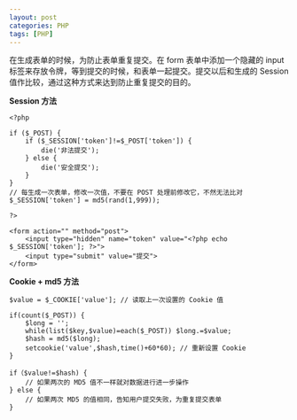 ```yaml
---
layout: post
categories: PHP
tags: [PHP]
---
```


在生成表单的时候，为防止表单重复提交。在 form 表单中添加一个隐藏的 input 标签来存放令牌，等到提交的时候，和表单一起提交。提交以后和生成的 Session 值作比较，通过这种方式来达到防止重复提交的目的。

**Session 方法**

```
<?php

if ($_POST) {
    if ($_SESSION['token']!=$_POST['token']) {
        die('非法提交');
    } else {
        die('安全提交');
    }
}
// 每生成一次表单，修改一次值，不要在 POST 处理前修改它，不然无法比对
$_SESSION['token'] = md5(rand(1,999));

?>

<form action="" method="post">
    <input type="hidden" name="token" value="<?php echo $_SESSION['token']; ?>">
    <input type="submit" value="提交">
</form>
```

**Cookie + md5 方法**

```
$value = $_COOKIE['value']; // 读取上一次设置的 Cookie 值

if(count($_POST)) {
    $long = '';
    while(list($key,$value)=each($_POST)) $long.=$value;
    $hash = md5($long);
    setcookie('value',$hash,time()+60*60); // 重新设置 Cookie
}

if（$value!=$hash) {
    // 如果两次的 MD5 值不一样就对数据进行进一步操作
} else {
    // 如果两次 MD5 的值相同，告知用户提交失败，为重复提交表单
}
```